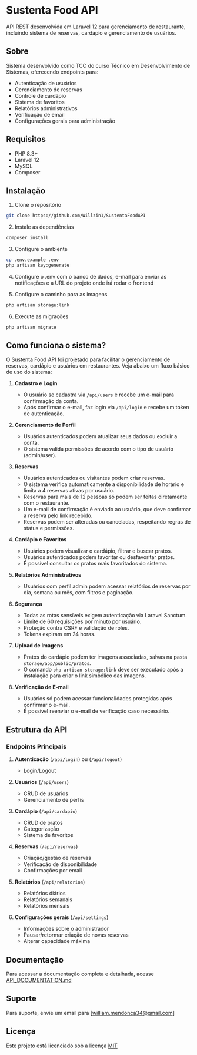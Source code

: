 # Sustenta Food API

API REST desenvolvida em Laravel 12 para gerenciamento de restaurante, incluindo sistema de reservas, cardápio e gerenciamento de usuários.

## Sobre
Sistema desenvolvido como TCC do curso Técnico em Desenvolvimento de Sistemas, oferecendo endpoints para:
- Autenticação de usuários
- Gerenciamento de reservas
- Controle de cardápio
- Sistema de favoritos
- Relatórios administrativos
- Verificação de email
- Configurações gerais para administração

## Requisitos
- PHP 8.3+
- Laravel 12
- MySQL
- Composer

## Instalação

1. Clone o repositório
```bash
git clone https://github.com/Willzin1/SustentaFoodAPI
```

2. Instale as dependências
```bash
composer install
```

3. Configure o ambiente
```bash
cp .env.example .env
php artisan key:generate
```

4. Configure o .env com o banco de dados, e-mail para enviar as notificações e a URL do projeto onde irá rodar o frontend

5. Configure o caminho para as imagens
```bash
php artisan storage:link
```
6. Execute as migrações
```bash
php artisan migrate
```

## Como funciona o sistema?

O Sustenta Food API foi projetado para facilitar o gerenciamento de reservas, cardápio e usuários em restaurantes. Veja abaixo um fluxo básico de uso do sistema:

1. **Cadastro e Login**
   - O usuário se cadastra via `/api/users` e recebe um e-mail para confirmação da conta.
   - Após confirmar o e-mail, faz login via `/api/login` e recebe um token de autenticação.

2. **Gerenciamento de Perfil**
   - Usuários autenticados podem atualizar seus dados ou excluir a conta.
   - O sistema valida permissões de acordo com o tipo de usuário (admin/user).

3. **Reservas**
   - Usuários autenticados ou visitantes podem criar reservas.
   - O sistema verifica automaticamente a disponibilidade de horário e limita a 4 reservas ativas por usuário.
   - Reservas para mais de 12 pessoas só podem ser feitas diretamente com o restaurante.
   - Um e-mail de confirmação é enviado ao usuário, que deve confirmar a reserva pelo link recebido.
   - Reservas podem ser alteradas ou canceladas, respeitando regras de status e permissões.

4. **Cardápio e Favoritos**
   - Usuários podem visualizar o cardápio, filtrar e buscar pratos.
   - Usuários autenticados podem favoritar ou desfavoritar pratos.
   - É possível consultar os pratos mais favoritados do sistema.

5. **Relatórios Administrativos**
   - Usuários com perfil admin podem acessar relatórios de reservas por dia, semana ou mês, com filtros e paginação.

6. **Segurança**
   - Todas as rotas sensíveis exigem autenticação via Laravel Sanctum.
   - Limite de 60 requisições por minuto por usuário.
   - Proteção contra CSRF e validação de roles.
   - Tokens expiram em 24 horas.

7. **Upload de Imagens**
   - Pratos do cardápio podem ter imagens associadas, salvas na pasta `storage/app/public/pratos`.
   - O comando `php artisan storage:link` deve ser executado após a instalação para criar o link simbólico das imagens.

8. **Verificação de E-mail**
   - Usuários só podem acessar funcionalidades protegidas após confirmar o e-mail.
   - É possível reenviar o e-mail de verificação caso necessário.

## Estrutura da API

### Endpoints Principais

1. **Autenticação** (`/api/login`) ou (`/api/logout`)
   - Login/Logout

2. **Usuários** (`/api/users`)
   - CRUD de usuários
   - Gerenciamento de perfis

3. **Cardápio** (`/api/cardapio`)
   - CRUD de pratos
   - Categorização
   - Sistema de favoritos

4. **Reservas** (`/api/reservas`)
   - Criação/gestão de reservas
   - Verificação de disponibilidade
   - Confirmações por email

5. **Relatórios** (`/api/relatorios`)
   - Relatórios diários
   - Relatórios semanais
   - Relatórios mensais

6. **Configurações gerais** (`/api/settings`)
    - Informações sobre o administrador
    - Pausar/retormar criação de novas reservas
    - Alterar capacidade máxima

## Documentação
Para acessar a documentação completa e detalhada, acesse [API_DOCUMENTATION.md](API_DOCUMENTATION.md)

## Suporte
Para suporte, envie um email para [william.mendonca34@gmail.com]

## Licença
Este projeto está licenciado sob a licença [MIT](LICENSE)

